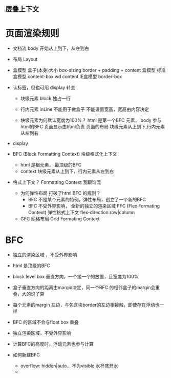  ## 层叠上下文

 # 页面渲染规则
 
 - 文档流
   body 开始从上到下，从左到右

 - 布局 Layout

 - 盒模型 盒子(本身)大小
   box-sizing border + padding + content
   盒模型 
   标准盒模型 content-box  wd content
   IE盒模型 border-box

 - 认标签，但也可用 display 转变
   - 块级元素 block 独占一行
   - 行内元素 inLine 不能用于做盒子 不能设置宽高，宽高由内容决定
     
    - 块级元素为何默认宽度为100%？
      html 是第一个BFC 元素， body 参与html的BFC
       页面显示由html负责  页面的布局 块级元素从上到下,行内元素从左到右

 - display

 - BFC (Block Formatting Context) 块级格式化上下文
   - html 是根元素， 最顶级的BFC
   - context 块级元素从上到下，行内元素从左到右

 - 格式上下文？ Formatting Context 我跟谁混
   - 为何弹性布局 打破了html BFC 的规则？
     - BFC 不是某个元素的特例，弹性布局，创立了一个新的BFC
     - BFC 不受外界影响， 全新的独立的渲染区域 FFC (Flex Formating Context) 弹性格式上下文
       flex-direction:row|column
   - GFC 网格布局 Grid Formating Context

 # BFC 
   - 独立的渲染区域 ，不受外界影响
   - html 是顶级的BFC
   - block level box 垂直方向，一个接一个的放置，且宽度为100%
   - 盒子垂直方向的距离由margin决定，同一个BFC 的相邻盒子的margin会重叠，大的说了算
   - 每个元素的margin 左边，与包含块border的左边相接触，即使存在浮动也一样
   - BFC 的区域不会与float box 重叠
   - 独立渲染区域，不受外界影响
   - 计算BFC的高度时，浮动元素也参与计算

 - 如何新建BFC
   - overflow: hidden|auto...  不为visible   水杯盛开水
   - 

 